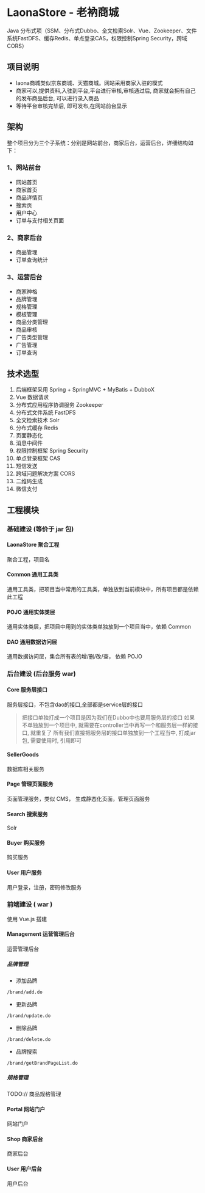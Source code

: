 # LaonaStore - 老衲商城

Java 分布式项（SSM、分布式Dubbo、全文检索Solr、Vue、Zookeeper、文件系统FastDFS、缓存Redis、单点登录CAS，权限控制Spring Security，跨域CORS）

## 项目说明

- laona商城类似京东商城、天猫商城。网站采用商家入驻的模式
- 商家可以,提供资料,入驻到平台,平台进行审核,审核通过后, 商家就会拥有自己的发布商品后台, 可以进行录入商品
- 等待平台审核完毕后, 即可发布,在网站前台显示

## 架构

整个项目分为三个子系统：分别是网站前台，商家后台，运营后台，详细结构如下：

### 1、网站前台

- 网站首页
- 商家首页
- 商品详情页
- 搜索页
- 用户中心
- 订单与支付相关页面

### 2、商家后台

- 商品管理
- 订单查询统计

### 3、运营后台

- 商家神格
- 品牌管理
- 规格管理
- 模板管理
- 商品分类管理
- 商品审核
- 广告类型管理
- 广告管理
- 订单查询

## 技术选型

1. 后端框架采用 Spring + SpringMVC + MyBatis + DubboX
2. Vue 数据请求
3. 分布式应用程序协调服务 Zookeeper
4. 分布式文件系统 FastDFS
5. 全文检索技术 Solr
6. 分布式缓存 Redis
7. 页面静态化
8. 消息中间件
9. 权限控制框架 Spring Security
10. 单点登录框架 CAS
11. 短信发送
12. 跨域问题解决方案 CORS
13. 二维码生成
14. 微信支付

## 工程模块

### 基础建设 (等价于 jar 包)

#### LaonaStore 聚合工程

聚合工程，项目名

#### Common 通用工具类

通用工具类，把项目当中常用的工具类，单独放到当前模块中，所有项目都是依赖此工程

#### POJO 通用实体类层

通用实体类层，把项目中用到的实体类单独放到一个项目当中，依赖 Common

#### DAO 通用数据访问层

通用数据访问层，集合所有表的增/删/改/查， 依赖 POJO

### 后台建设 (后台服务 war)

#### Core 服务层接口

服务层接口，不包含dao的接口,全部都是service层的接口

> 把接口单独打成一个项目是因为我们在Dubbo中也要用服务层的接口
> 如果不单独放到一个项目中, 就需要在controller当中再写一个和服务层一样的接口, 就重复了
> 所有我们直接把服务层的接口单独放到一个工程当中, 打成jar包, 需要使用时, 引用即可

#### SellerGoods

数据库相关服务

#### Page 管理页面服务

页面管理服务，类似 CMS， 生成静态化页面，管理页面服务

#### Search 搜索服务

Solr

#### Buyer 购买服务

购买服务

#### User 用户服务

用户登录，注册，密码修改服务

### 前端建设 ( war )

使用 Vue.js 搭建

#### Management 运营管理后台

运营管理后台

##### 品牌管理
- 添加品牌
```http request
/brand/add.do
```
- 更新品牌
```http request
/brand/update.do
```
- 删除品牌
```http request
/brand/delete.do
```
- 品牌搜索
```http request
/brand/getBrandPageList.do
```

##### 规格管理

TODO:// 商品规格管理

#### Portal 网站门户

网站门户

#### Shop 商家后台

商家后台

#### User 用户后台

用户后台


